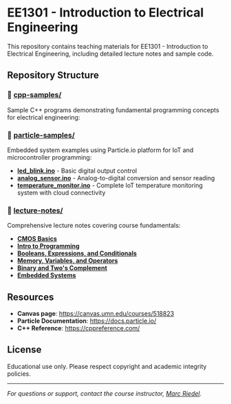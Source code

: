 # EE1301 - Introduction to Electrical Engineering

This repository contains teaching materials for EE1301 - Introduction to Electrical Engineering, including detailed lecture notes and sample code.

## Repository Structure

### 📂 [cpp-samples/](./cpp-samples/)

Sample C++ programs demonstrating fundamental programming concepts for electrical engineering:

### 📂 [particle-samples/](./particle-samples/)

Embedded system examples using Particle.io platform for IoT and microcontroller programming:

- **[led_blink.ino](./particle-samples/led_blink.ino)** - Basic digital output control
- **[analog_sensor.ino](./particle-samples/analog_sensor.ino)** - Analog-to-digital conversion and sensor reading
- **[temperature_monitor.ino](./particle-samples/temperature_monitor.ino)** - Complete IoT temperature monitoring system with cloud connectivity

### 📂 [lecture-notes/](./lecture-notes/)

Comprehensive lecture notes covering course fundamentals:

- **[CMOS Basics](./lecture-notes/cmos-basics.md)**
- **[Intro to Programming](./lecture-notes/intro-programming.md)**
- **[Booleans, Expressions, and Conditionals](./lecture-notes/booleans-expressions-and-conditionals.md)**
- **[Memory, Variables, and Operators](./lecture-notes/memory-variables-operators.md)**
- **[Binary and Two's Complement](./lecture-notes/binary-and-twos-complement.md)**
- **[Embedded Systems](./lecture-notes/embedded_systems.md)**

## Resources

- **Canvas page**: <https://canvas.umn.edu/courses/518823>
- **Particle Documentation**: <https://docs.particle.io/>
- **C++ Reference**: <https://cppreference.com/>

## License

Educational use only. Please respect copyright and academic integrity policies.

---

_For questions or support, contact the course instructor, [Marc Riedel](mriedel@umn.edu)._
